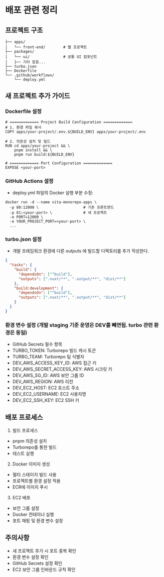 # 배포 관련 정리

## 프로젝트 구조
```text
├── apps/  
│   └── front-end/        # 웹 프로젝트
├── packages/
│   └── ui/               # 공통 UI 컴포넌트
│   ├── 기타 등등...
├── turbo.json
├── Dockerfile
└── .github/workflows/
    └── deploy.yml
```

## 새 프로젝트 추가 가이드
### Dockerfile 설정
```text
# ============= Project Build Configuration =============
# 1. 환경 파일 복사
COPY apps/your-project/.env.${BUILD_ENV} apps/your-project/.env

# 2. 의존성 설치 및 빌드
RUN cd apps/your-project && \
    pnpm install && \
    pnpm run build:${BUILD_ENV}

# ============= Port Configuration =============
EXPOSE <your-port>
```

### GitHub Actions 설정
  - deploy.yml 파일의 Docker 실행 부분 수정:
```text
docker run -d --name vita-monorepo-apps \
  -p 80:12000 \                    # 기존 프론트엔드
  -p 81:<your-port> \              # 새 프로젝트
  -e PORT=12000 \
  -e YOUR_PROJECT_PORT=<your-port> \
  ...
```

### turbo.json 설정
   - 개발 프레임워크 환경에 다른 outputs 에 빌드할 디렉토리를 추가 작성한다.
```json
{
  "tasks": {
    "build": {
      "dependsOn": ["^build"],
      "outputs": [".nuxt/**", ".output/**", "dist/**"]
    },
    "build:development": {
      "dependsOn": ["^build"],
      "outputs": [".nuxt/**", ".output/**", "dist/**"]
    }
  }
}
```

### 환경 변수 설정 (개발 staging 기준 운영은 DEV를 빼면됨. turbo 관련 환경은 동일)
  - GitHub Secrets 필수 항목
  - TURBO_TOKEN: Turborepo 빌드 캐시 토큰
  - TURBO_TEAM: Turborepo 팀 식별자
  - DEV_AWS_ACCESS_KEY_ID: AWS 접근 키
  - DEV_AWS_SECRET_ACCESS_KEY: AWS 시크릿 키
  - DEV_AWS_SG_ID: AWS 보안 그룹 ID
  - DEV_AWS_REGION: AWS 리전
  - DEV_EC2_HOST: EC2 호스트 주소
  - DEV_EC2_USERNAME: EC2 사용자명
  - DEV_EC2_SSH_KEY: EC2 SSH 키

## 배포 프로세스
1. 빌드 프로세스
  - pnpm 의존성 설치
  - Turborepo를 통한 빌드
  - 테스트 실행
2. Docker 이미지 생성
  - 멀티 스테이지 빌드 사용
  - 프로젝트별 환경 설정 적용
  - ECR에 이미지 푸시
3. EC2 배포
  - 보안 그룹 설정
  - Docker 컨테이너 실행
  - 포트 매핑 및 환경 변수 설정

## 주의사항
  - 새 프로젝트 추가 시 포트 중복 확인
  - 환경 변수 설정 확인
  - GitHub Secrets 설정 확인
  - EC2 보안 그룹 인바운드 규칙 확인
